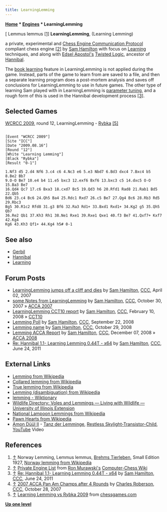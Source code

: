 ```yaml
---
title: LearningLemming
---
```

**[Home](Home "Home") \* [Engines](Engines "Engines") \* LearningLemming**



[ Lemmus lemmus <a id="cite-note-1" href="#cite-ref-1">[1]</a>
**LearningLemming**, (Learning Lemming)  

a private, experimental and [Chess Engine Communication Protocol](Chess_Engine_Communication_Protocol "Chess Engine Communication Protocol") compliant chess engine <a id="cite-note-2" href="#cite-ref-2">[2]</a> by [Sam Hamilton](Sam_Hamilton "Sam Hamilton") with focus on [Learning](Learning "Learning") techniques, and along with [Edsel Apostol's](Edsel_Apostol "Edsel Apostol") [Twisted Logic](Twisted_Logic "Twisted Logic"), ancestor of [Hannibal](Hannibal "Hannibal"). 


The [book learning](Book_Learning "Book Learning") feature in LearningLemming is not applied during the game. Instead, parts of the game to learn from are saved to a file, and then a separate learning program does a post-mortem analysis and saves off conclusions for LearningLemming to use in future games. The other type of learning Sam played with in LearningLemming is [parameter tuning](Automated_Tuning "Automated Tuning"), and a rough form of this is used in the Hannibal development process <a id="cite-note-3" href="#cite-ref-3">[3]</a>. 



## Selected Games


[WCRCC 2009](WCRCC_2009 "WCRCC 2009"), round 12, LearningLemming - [Rybka](Rybka "Rybka") <a id="cite-note-5" href="#cite-ref-5">[5]</a>




```

[Event "WCRCC 2009"]
[Site "ICC"]
[Date "2009.08.16"]
[Round "12"]
[White "Learning Lemming"]
[Black "Rybka"]
[Result "0-1"]

1.Nf3 d5 2.d4 Nf6 3.c4 c6 4.Nc3 e6 5.e3 Nbd7 6.Bd3 dxc4 7.Bxc4 b5 8.Be2 Bb7 
9.O-O Be7 10.e4 b4 11.e5 bxc3 12.exf6 Bxf6 13.bxc3 c5 14.dxc5 O-O 15.Ba3 Be7 
16.Qd4 Qc7 17.c6 Bxa3 18.cxd7 Bc5 19.Qd3 h6 20.Rfd1 Rad8 21.Rab1 Bd5 22.Qb5 
Bd6 23.c4 Bc6 24.Qh5 Ba4 25.Rdc1 Rxd7 26.c5 Be7 27.Qg4 Bc6 28.Rb3 Rd5 29.Rbc3 
Bg5 30.R1c2 Rfd8 31.g3 Bf6 32.Ra3 Rd1+ 33.Bxd1 Rxd1+ 34.Kg2 g5 35.Qh5 Qb7 
36.Re2 Qb1 37.Kh3 Rh1 38.Ne1 Rxe1 39.Rxe1 Qxe1 40.f3 Be7 41.Qxf7+ Kxf7 42.Kg4 
Kg6 43.Kh3 Qf1+ 44.Kg4 h5# 0-1

```

## See also


* [Gerbil](Gerbil "Gerbil")
* [Hannibal](Hannibal "Hannibal")
* [Learning](Learning "Learning")


## Forum Posts


* [LearningLemming jumps off a cliff and dies](http://www.talkchess.com/forum/viewtopic.php?t=12818) by [Sam Hamilton](Sam_Hamilton "Sam Hamilton"), [CCC](CCC "CCC"), April 02, 2007
* [some Notes from LearningLemming](http://www.talkchess.com/forum/viewtopic.php?start=0&t=17473&start=3) by [Sam Hamilton](Sam_Hamilton "Sam Hamilton"), [CCC](CCC "CCC"), October 30, 2007 » [ACCA 2007](ACCA_2007 "ACCA 2007")
* [LearningLemming CCT10 report](http://www.talkchess.com/forum/viewtopic.php?t=19536) by [Sam Hamilton](Sam_Hamilton "Sam Hamilton"), [CCC](CCC "CCC"), February 10, 2008 » [CCT10](CCT10 "CCT10")
* [Lemming Poll](http://www.talkchess.com/forum/viewtopic.php?t=23894) by [Sam Hamilton](Sam_Hamilton "Sam Hamilton"), [CCC](CCC "CCC"), September 22, 2008
* [Lemming name](http://www.talkchess.com/forum/viewtopic.php?t=24628) by [Sam Hamilton](Sam_Hamilton "Sam Hamilton"), [CCC](CCC "CCC"), October 29, 2008
* [Lemming ACCA Report](http://www.talkchess.com/forum/viewtopic.php?t=25301) by [Sam Hamilton](Sam_Hamilton "Sam Hamilton"), [CCC](CCC "CCC"), December 07, 2008 » [ACCA 2008](ACCA_2008 "ACCA 2008")
* [Re: Hannibal 1.1- Learning Lemming 0.44T - x64](http://www.talkchess.com/forum/viewtopic.php?topic_view=threads&p=411225&t=39469) by [Sam Hamilton](Sam_Hamilton "Sam Hamilton"), [CCC](CCC "CCC"), June 24, 2011


## External Links


* [Lemming from Wikipedia](https://en.wikipedia.org/wiki/Lemming)
* [Collared lemming from Wikipedia](https://en.wikipedia.org/wiki/Collared_lemming)
* [True lemming from Wikipedia](https://en.wikipedia.org/wiki/True_lemming)
* [Lemming (disambiguation) from Wikipedia](https://en.wikipedia.org/wiki/Lemming_%28disambiguation%29)
* [lemming - Wiktionary](http://en.wiktionary.org/wiki/lemming)
* [Wildlife Directory: Voles and Lemmings — Living with Wildlife — University of Illinois Extension](http://web.extension.illinois.edu/wildlife/directory_show.cfm?species=vole)
* [National Lampoon Lemmings from Wikipedia](https://en.wikipedia.org/wiki/National_Lampoon_Lemmings)
* [Pawn Hearts from Wikipedia](https://en.wikipedia.org/wiki/Pawn_Hearts)
* [Amon Düül II](Category:Amon_D%C3%BC%C3%BCl_II "Category:Amon Düül II") - [Tanz der Lemminge](https://en.wikipedia.org/wiki/Tanz_der_Lemminge), [Restless Skylight-Transistor-Child](https://en.wikipedia.org/wiki/Tanz_der_Lemminge#Side_B), [YouTube](https://en.wikipedia.org/wiki/YouTube) Video


 
## References


1. <a id="cite-ref-1" href="#cite-note-1">↑</a> Norway Lemming, Lemmus lemmus, [Brehms Tierleben](https://en.wikipedia.org/wiki/Brehms_Tierleben), Small Edition 1927, [Norway lemming from Wikipedia](https://en.wikipedia.org/wiki/Norway_lemming)
2. <a id="cite-ref-2" href="#cite-note-2">↑</a> [Private Engine List](http://computer-chess.org/doku.php?id=computer_chess:wiki:lists:private_engine_list) from [Ron Murawski's](Ron_Murawski "Ron Murawski") [Computer-Chess Wiki](http://computer-chess.org/doku.php?id=home)
3. <a id="cite-ref-3" href="#cite-note-3">↑</a> [Re: Hannibal 1.1- Learning Lemming 0.44T - x64](http://www.talkchess.com/forum/viewtopic.php?topic_view=threads&p=411225&t=39469) by [Sam Hamilton](Sam_Hamilton "Sam Hamilton"), [CCC](CCC "CCC"), June 24, 2011
4. <a id="cite-ref-4" href="#cite-note-4">↑</a>  [2007 ACCA Pan Am Champs after 4 Rounds](http://www.talkchess.com/forum/viewtopic.php?t=17418) by [Charles Roberson](Charles_Roberson "Charles Roberson"), [CCC](CCC "CCC"), October 28, 2007
5. <a id="cite-ref-5" href="#cite-note-5">↑</a> [Learning Lemming vs Rybka 2009](http://www.chessgames.com/perl/chessgame?gid=1570027) from [chessgames.com](http://www.chessgames.com/index.html)

**[Up one level](Engines "Engines")**







 
